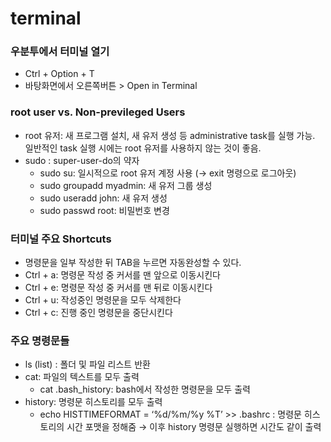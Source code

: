 # terminal

### 우분투에서 터미널 열기

- Ctrl + Option + T
- 바탕화면에서 오른쪽버튼 > Open in Terminal

### root user vs. Non-previleged Users

- root 유저: 새 프로그램 설치, 새 유저 생성 등 administrative task를 실행 가능. 일반적인 task 실행 시에는 root 유저를 사용하지 않는 것이 좋음.
- sudo : super-user-do의 약자
    - sudo su: 일시적으로 root 유저 계정 사용 (→ exit 명령으로 로그아웃)
    - sudo groupadd myadmin: 새 유저 그룹 생성
    - sudo useradd john: 새 유저 생성
    - sudo passwd root: 비밀번호 변경

### 터미널 주요 Shortcuts

- 명령문을 일부 작성한 뒤 TAB을 누르면 자동완성할 수 있다.
- Ctrl + a: 명령문 작성 중 커서를 맨 앞으로 이동시킨다
- Ctrl + e: 명령문 작성 중 커서를 맨 뒤로 이동시킨다
- Ctrl + u: 작성중인 명령문을 모두 삭제한다
- Ctrl + c: 진행 중인 명령문을 중단시킨다

### 주요 명령문들

- ls (list) : 폴더 및 파일 리스트 반환
- cat: 파일의 텍스트를 모두 출력
    - cat .bash_history: bash에서 작성한 명령문을 모두 출력
- history: 명령문 히스토리를 모두 출력
    - echo HISTTIMEFORMAT = ‘%d/%m/%y %T’ >> .bashrc : 명령문 히스토리의 시간 포맷을 정해줌 → 이후 history 명령문 실행하면 시간도 같이 출력